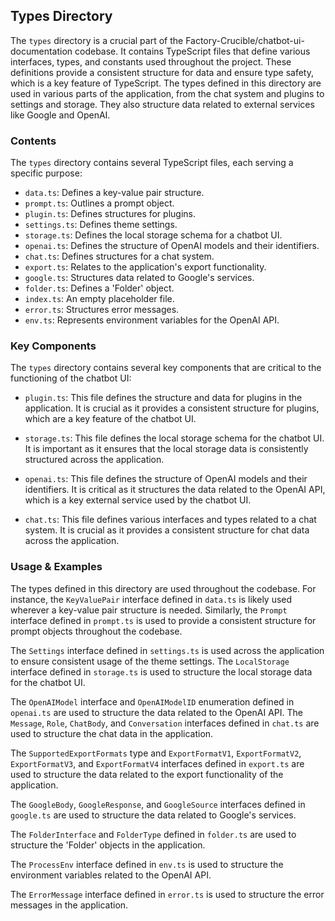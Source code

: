 
## Types Directory

The `types` directory is a crucial part of the Factory-Crucible/chatbot-ui-documentation codebase. It contains TypeScript files that define various interfaces, types, and constants used throughout the project. These definitions provide a consistent structure for data and ensure type safety, which is a key feature of TypeScript. The types defined in this directory are used in various parts of the application, from the chat system and plugins to settings and storage. They also structure data related to external services like Google and OpenAI.

### Contents

The `types` directory contains several TypeScript files, each serving a specific purpose:

- `data.ts`: Defines a key-value pair structure.
- `prompt.ts`: Outlines a prompt object.
- `plugin.ts`: Defines structures for plugins.
- `settings.ts`: Defines theme settings.
- `storage.ts`: Defines the local storage schema for a chatbot UI.
- `openai.ts`: Defines the structure of OpenAI models and their identifiers.
- `chat.ts`: Defines structures for a chat system.
- `export.ts`: Relates to the application's export functionality.
- `google.ts`: Structures data related to Google's services.
- `folder.ts`: Defines a 'Folder' object.
- `index.ts`: An empty placeholder file.
- `error.ts`: Structures error messages.
- `env.ts`: Represents environment variables for the OpenAI API.

### Key Components

The `types` directory contains several key components that are critical to the functioning of the chatbot UI:

- `plugin.ts`: This file defines the structure and data for plugins in the application. It is crucial as it provides a consistent structure for plugins, which are a key feature of the chatbot UI.

- `storage.ts`: This file defines the local storage schema for the chatbot UI. It is important as it ensures that the local storage data is consistently structured across the application.

- `openai.ts`: This file defines the structure of OpenAI models and their identifiers. It is critical as it structures the data related to the OpenAI API, which is a key external service used by the chatbot UI.

- `chat.ts`: This file defines various interfaces and types related to a chat system. It is crucial as it provides a consistent structure for chat data across the application.

### Usage & Examples

The types defined in this directory are used throughout the codebase. For instance, the `KeyValuePair` interface defined in `data.ts` is likely used wherever a key-value pair structure is needed. Similarly, the `Prompt` interface defined in `prompt.ts` is used to provide a consistent structure for prompt objects throughout the codebase.

The `Settings` interface defined in `settings.ts` is used across the application to ensure consistent usage of the theme settings. The `LocalStorage` interface defined in `storage.ts` is used to structure the local storage data for the chatbot UI.

The `OpenAIModel` interface and `OpenAIModelID` enumeration defined in `openai.ts` are used to structure the data related to the OpenAI API. The `Message`, `Role`, `ChatBody`, and `Conversation` interfaces defined in `chat.ts` are used to structure the chat data in the application.

The `SupportedExportFormats` type and `ExportFormatV1`, `ExportFormatV2`, `ExportFormatV3`, and `ExportFormatV4` interfaces defined in `export.ts` are used to structure the data related to the export functionality of the application.

The `GoogleBody`, `GoogleResponse`, and `GoogleSource` interfaces defined in `google.ts` are used to structure the data related to Google's services.

The `FolderInterface` and `FolderType` defined in `folder.ts` are used to structure the 'Folder' objects in the application.

The `ProcessEnv` interface defined in `env.ts` is used to structure the environment variables related to the OpenAI API.

The `ErrorMessage` interface defined in `error.ts` is used to structure the error messages in the application.
